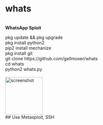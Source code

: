 
# whats
<br><span size="20px" color="#777"><b>WhatsApp Sploit</b></span>
<p>
  pkg update && pkg upgrade<br>
  pkg install python2<br>
  pip2 install mechanize<br>
  pkg install git<br>
  git clone https://github.com/gellmoxer/whats<br>
  cd whats<br>
  python2 whats.py<br>
  <br>
<img src="https://github.com/gellmoxer/pic/blob/master/whats.JPG" width="120px" alt="screenshot">

<br>
## Use Metasploit, SSH

